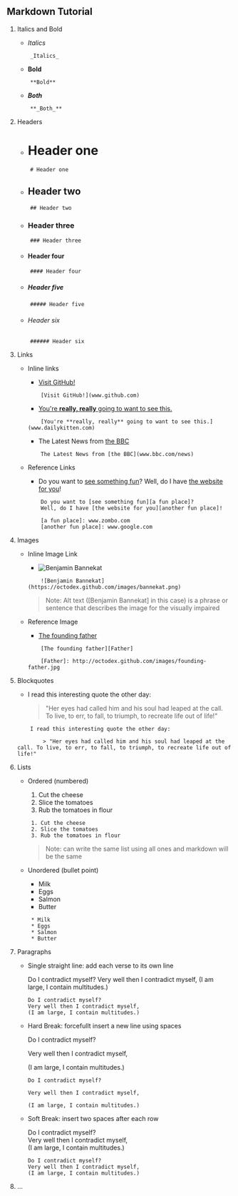 ## **Markdown Tutorial**

1. Italics and Bold

    * _Italics_
    ```
        _Italics_
    ```

    * **Bold**
    ```
        **Bold**
    ```

    *   **_Both_**
    ```
        **_Both_**
    ```

1. Headers

    * # Header one
    ```
        # Header one
    ```

    * ## Header two
    ```
        ## Header two
    ```

    * ### Header three
    ```
        ### Header three
    ```

    * #### Header four
    ```
        #### Header four
    ```

    * ##### Header five
    ```
        ##### Header five
    ```

    * ###### Header six
    ```
        ###### Header six
    ```

1. Links

    * Inline links
        * [Visit GitHub!](www.github.com)
        ```
            [Visit GitHub!](www.github.com)
        ```
        * [You're **really, really** going to want to see this.](www.dailykitten.com)
        ```
            [You're **really, really** going to want to see this.](www.dailykitten.com)
        ```
        * The Latest News from [the BBC](www.bbc.com/news)
        ```
            The Latest News from [the BBC](www.bbc.com/news)
        ```
    * Reference Links
        * Do you want to [see something fun][a fun place]?  Well, do I have [the website for you][another fun place]!

        [a fun place]: www.zombo.com
        [another fun place]: www.google.com

        ```
            Do you want to [see something fun][a fun place]?  
            Well, do I have [the website for you][another fun place]!

            [a fun place]: www.zombo.com
            [another fun place]: www.google.com
        ```
1. Images
    * Inline Image Link
        * ![Benjamin Bannekat](https://octodex.github.com/images/bannekat.png)
        ```
            ![Benjamin Bannekat](https://octodex.github.com/images/bannekat.png)
        ```
        > Note: Alt text ([Benjamin Bannekat] in this case) is a phrase or sentence that describes the image for the visually impaired
    
    * Reference Image
        * [The founding father][Father]

        [Father]: http://octodex.github.com/images/founding-father.jpg
        ```
            [The founding father][Father]

            [Father]: http://octodex.github.com/images/founding-father.jpg
        ```
      

1. Blockquotes
    * I read this interesting quote the other day:

        > "Her eyes had called him and his soul had leaped at the call. To live, to err, to fall, to triumph, to recreate life out of life!"

    ```
        I read this interesting quote the other day:

            > "Her eyes had called him and his soul had leaped at the call. To live, to err, to fall, to triumph, to recreate life out of life!"
    ```
1. Lists
    * Ordered (numbered)
        1. Cut the cheese
        2. Slice the tomatoes
        3. Rub the tomatoes in flour

        ```
         1. Cut the cheese
         2. Slice the tomatoes
         3. Rub the tomatoes in flour
        ```
        > Note: can write the same list using all ones and markdown will be the same

    * Unordered (bullet point)
        * Milk
        * Eggs
        * Salmon
        * Butter
        ```
         * Milk
         * Eggs
         * Salmon
         * Butter
        ```
1. Paragraphs
    * Single straight line: add each verse to its own line

        Do I contradict myself?
        Very well then I contradict myself,
        (I am large, I contain multitudes.)
        ```
        Do I contradict myself?
        Very well then I contradict myself,
        (I am large, I contain multitudes.)
        ```
    * Hard Break: forcefullt insert a new line using spaces

        Do I contradict myself?

        Very well then I contradict myself,

        (I am large, I contain multitudes.)
        ```
        Do I contradict myself?

        Very well then I contradict myself,

        (I am large, I contain multitudes.)
        ```
    * Soft Break: insert two spaces after each row  
    
        Do I contradict myself?  
        Very well then I contradict myself,  
        (I am large, I contain multitudes.)
        ```
        Do I contradict myself?  
        Very well then I contradict myself,  
        (I am large, I contain multitudes.)
        ```
    
1. ...